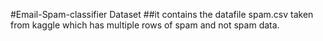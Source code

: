 #Email-Spam-classifier Dataset
##it contains the datafile spam.csv taken from kaggle which has multiple rows of spam and not spam data.
